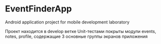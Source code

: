 # EventFinderApp
Android application project for mobile development laboratory

Проект находится в develop ветке
Unit-тестами покрыты модули events, notes, profile, содержащие 3 основные группы экранов приложения
